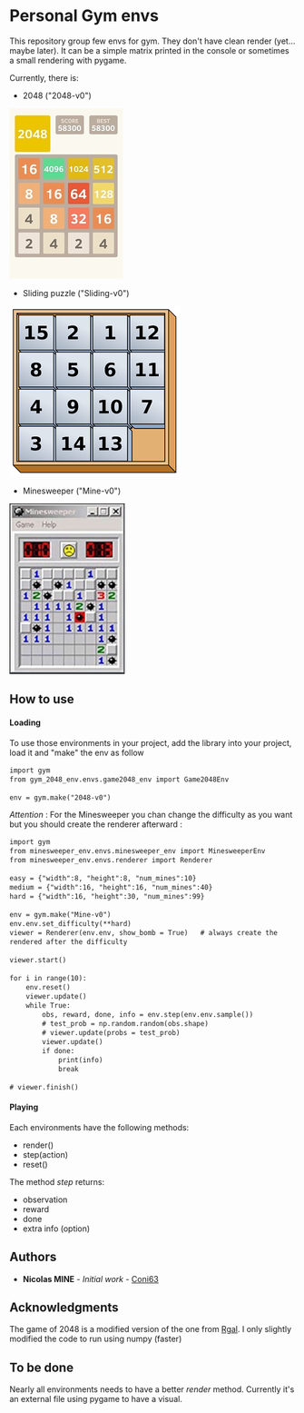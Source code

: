 # Personal Gym envs

This repository group few envs for gym. They don't have clean render (yet... maybe later). It can be a simple matrix printed in the console or sometimes a small rendering with pygame.

Currently, there is:

- 2048 ("2048-v0")

<img src="https://github.com/Coni63/Personal_envs_gym/blob/master/img/2048.jpg" alt="2048" height="300"/>

- Sliding puzzle ("Sliding-v0")

<img src="https://github.com/Coni63/Personal_envs_gym/blob/master/img/sliding.png" alt="Sliding" height="300"/>

- Minesweeper ("Mine-v0")

<img src="https://github.com/Coni63/Personal_envs_gym/blob/master/img/minesweeper.jpg " alt="Minesweeper" height="300"/>

## How to use

#### Loading

To use those environments in your project, add the library into your project, load it and "make" the env as follow

```
import gym
from gym_2048_env.envs.game2048_env import Game2048Env

env = gym.make("2048-v0")
```

*Attention* : For the Minesweeper you chan change the difficulty as you want but you should create the renderer afterward :

```
import gym
from minesweeper_env.envs.minesweeper_env import MinesweeperEnv
from minesweeper_env.envs.renderer import Renderer

easy = {"width":8, "height":8, "num_mines":10}
medium = {"width":16, "height":16, "num_mines":40}
hard = {"width":16, "height":30, "num_mines":99}

env = gym.make("Mine-v0")
env.env.set_difficulty(**hard)
viewer = Renderer(env.env, show_bomb = True)   # always create the rendered after the difficulty

viewer.start()

for i in range(10):
    env.reset()
    viewer.update()
    while True:
        obs, reward, done, info = env.step(env.env.sample())
        # test_prob = np.random.random(obs.shape)
        # viewer.update(probs = test_prob)
        viewer.update()
        if done:
            print(info)
            break

# viewer.finish()
```

#### Playing

Each environments have the following methods:
- render()
- step(action) 
- reset()

The method _step_ returns:
- observation
- reward
- done
- extra info (option)

## Authors

* **Nicolas MINE** - *Initial work* - [Coni63](https://github.com/Coni63)


## Acknowledgments

The game of 2048 is a modified version of the one from [Rgal](https://github.com/rgal/gym-2048). I only slightly modified the code to run using numpy (faster)

## To be done

Nearly all environments needs to have a better _render_ method. Currently it's an external file using pygame to have a visual. 